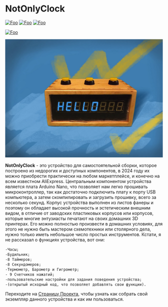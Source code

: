 
# NotOnlyClock

[![Foo](https://img.shields.io/badge/Website-Wiki.IronMesh.ru-blue.svg?style=flat-square)](https://wiki.ironmesh.ru/) 
[![Foo](https://img.shields.io/badge/Website-Cтраница_Проекта-blue.svg?style=flat-square)](https://wiki.ironmesh.ru/personal_blog:diy:not-only-clock:last-version:main) 
[![Foo](https://img.shields.io/badge/%F0%9F%AA%99-%d0%90%d0%b2%d1%82%d0%be%d1%80%d1%83%20%d0%bd%d0%b0%20%d0%ba%d0%be%d1%84%d0%b5-important.svg?style=flat-square)](https://ironmesh.ru/ru/other/support-projects) 

[![Foo](https://img.shields.io/badge/ПОДПИСАТЬСЯ-НА%20ОБНОВЛЕНИЯ-brightgreen.svg?style=social&logo=telegram&color=blue)](https://t.me/ironmesh_studio_rus)


<img src="imgs/NOT ONLY CLOCK preview.jpg" width="600">

 **NotOnlyClock** - это устройство для самостоятельной сборки, которое построено из недорогих и доступных компонентов, в 2024 году их можно приобрести практически на любом маркетплейсе, и конечно на всем известном AliExpress. Центральным компонентом устройства является плата Arduino Nano, что позволяет нам легко прошивать микроконтроллер, так как достаточно подключить плату к порту USB компьютера, а затем скомпилировать и загрузить прошивку, всего за несколько секунд. Корпус устройства выполнен из листов фанеры и поэтому он обладает высокой прочность и эстетическим внешним видом, в отличие от заводских пластиковых корпусов или корпусов, которые многие энтузиасты печатают на своих домашних 3D принтерах. Его можно полностью произвести в домашних условиях, для этого не нужно быть мастером схемотехники или столярного дела, нужно только иметь небольшое число простых инструментов. Кстати, я не рассказал о функциях устройства, вот они:
 
    -Часы;
    -Будильник;
    -8 Таймеров;    
    -8 Секундомеров;
    -Термометр, Барометр и Гигрометр;
    - 9 Счетчиков нажатий;
    -пользовательские настройки для задания поведения устройства;
    -(открытый исходный код, что позволяет добавлять свои функции).

Переходите на [Страницу Проекта](https://wiki.ironmesh.ru/personal_blog:diy:not-only-clock:last-version:main), чтобы узнать как собрать свой экземпляр данного устройства и как им пользоваться.
